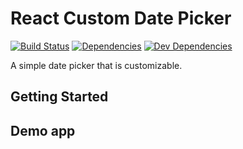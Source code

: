 # React Custom Date Picker

[![Build Status](https://circleci.com/gh/austinChappell/react-custom-date-picker?branch=master)](https://travis-ci.org/DimiMikadze/create-react-library)
[![Dependencies](https://img.shields.io/david/DimiMikadze/create-react-library.svg)]()
[![Dev Dependencies](https://img.shields.io/david/dev/DimiMikadze/create-react-library.svg)]()

A simple date picker that is customizable.

## Getting Started

## Demo app
